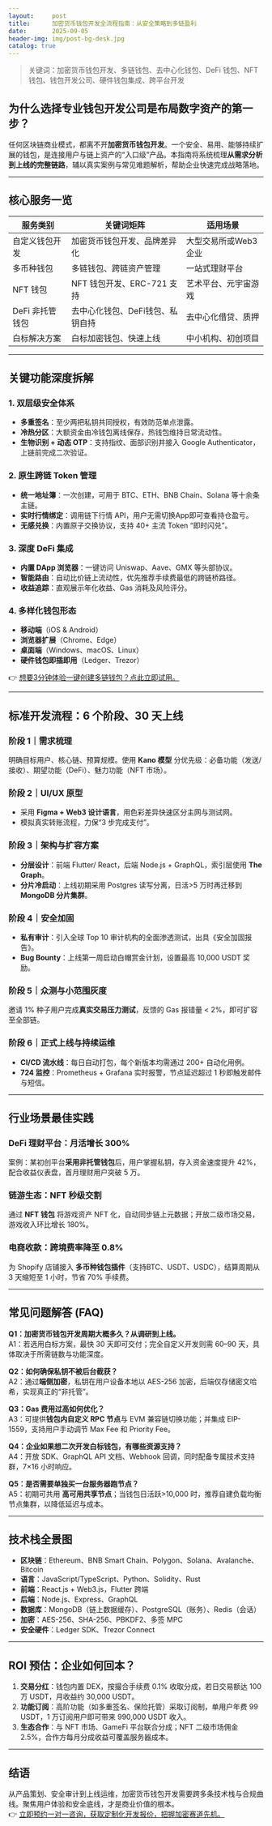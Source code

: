 ```yaml
---
layout:     post
title:      加密货币钱包开发全流程指南：从安全策略到多链盈利
date:       2025-09-05
header-img: img/post-bg-desk.jpg
catalog: true
---
```


> 关键词：加密货币钱包开发、多链钱包、去中心化钱包、DeFi 钱包、NFT 钱包、钱包开发公司、硬件钱包集成、跨平台开发

## 为什么选择专业钱包开发公司是布局数字资产的第一步？
任何区块链商业模式，都离不开**加密货币钱包开发**。一个安全、易用、能够持续扩展的钱包，是连接用户与链上资产的“入口级”产品。本指南将系统梳理**从需求分析到上线的完整链路**，辅以真实案例与常见难题解析，帮助企业快速完成战略落地。

---

## 核心服务一览

| 服务类别 | 关键词矩阵 | 适用场景
|---|---|---
自定义钱包开发 | 加密货币钱包开发、品牌差异化 | 大型交易所或Web3企业
多币种钱包 | 多链钱包、跨链资产管理 | 一站式理财平台
NFT 钱包 | NFT 钱包开发、ERC-721 支持 | 艺术平台、元宇宙游戏
DeFi 非托管钱包 | 去中心化钱包、DeFi钱包、私钥自持 | 去中心化借贷、质押
白标解决方案 | 白标加密钱包、快速上线 | 中小机构、初创项目

---

## 关键功能深度拆解

### 1. 双层级安全体系
- **多重签名**：至少两把私钥共同授权，有效防范单点泄露。  
- **冷热分区**：大额资金由冷钱包离线保存，热钱包维持日常流动性。  
- **生物识别 + 动态 OTP**：支持指纹、面部识别并接入 Google Authenticator，上链前完成二次验证。

### 2. 原生跨链 Token 管理
- **统一地址簿**：一次创建，可用于 BTC、ETH、BNB Chain、Solana 等十余条主链。  
- **实时行情绑定**：调用链下行情 API，用户无需切换App即可查看持仓盈亏。  
- **无感兑换**：内置原子交换协议，支持 40+ 主流 Token “即时闪兑”。

### 3. 深度 DeFi 集成
- **内置 DApp 浏览器**：一键访问 Uniswap、Aave、GMX 等头部协议。  
- **智能路由**：自动比价链上流动性，优先推荐手续费最低的跨链桥路径。  
- **收益追踪**：直观展示年化收益、Gas 消耗及风险评分。

### 4. 多样化钱包形态
- **移动端**（iOS & Android）  
- **浏览器扩展**（Chrome、Edge）  
- **桌面端**（Windows、macOS、Linux）  
- **硬件钱包即插即用**（Ledger、Trezor）

👉 [想要3分钟体验一键创建多链钱包？点此立即试用。](https://okxdog.com/)

---

## 标准开发流程：6 个阶段、30 天上线

### 阶段 1｜需求梳理
明确目标用户、核心链、预算规模。使用 **Kano 模型** 分优先级：必备功能（发送/接收）、期望功能（DeFi）、魅力功能（NFT 市场）。

### 阶段 2｜UI/UX 原型
- 采用 **Figma + Web3 设计语言**，用色彩差异快速区分主网与测试网。  
- 模拟真实转账流程，力保“3 步完成支付”。

### 阶段 3｜架构与扩容方案
- **分层设计**：前端 Flutter/ React，后端 Node.js + GraphQL，索引层使用 **The Graph**。  
- **分片冷启动**：上线初期采用 Postgres 读写分离，日活>5 万时再迁移到 **MongoDB 分片集群**。

### 阶段 4｜安全加固
- **私有审计**：引入全球 Top 10 审计机构的全面渗透测试，出具《安全加固报告》。  
- **Bug Bounty**：上线第一周启动白帽赏金计划，设置最高 10,000 USDT 奖励。

### 阶段 5｜众测与小范围灰度
邀请 1% 种子用户完成**真实交易压力测试**，反馈的 Gas 报错量 < 2%，即可扩容至全部链。

### 阶段 6｜正式上线与持续运维
- **CI/CD 流水线**：每日自动打包，每个新版本均需通过 200+ 自动化用例。  
- **724 监控**：Prometheus + Grafana 实时报警，节点延迟超过 1 秒即触发邮件与短信。

---

## 行业场景最佳实践

### DeFi 理财平台：月活增长 300%
案例：某初创平台**采用非托管钱包**后，用户掌握私钥，存入资金速度提升 42%，配合收益仪表盘，首月理财用户突破 5 万。

### 链游生态：NFT 秒级交割
通过 **NFT 钱包** 将游戏资产 NFT 化，自动同步链上元数据；开放二级市场交易，游戏收入环比增长 180%。

### 电商收款：跨境费率降至 0.8%
为 Shopify 店铺接入 **多币种钱包插件**（支持BTC、USDT、USDC），结算周期从 3 天缩短至 1 小时，节省 70% 手续费。

---

## 常见问题解答 (FAQ)

**Q1：加密货币钱包开发周期大概多久？从调研到上线。**  
A1：若选用白标方案，最快 30 天即可交付；完全自定义开发则需 60–90 天，具体取决于所需链数与功能深度。

**Q2：如何确保私钥不被后台截获？**  
A2：通过**端侧加密**，私钥在用户设备本地以 AES-256 加密，后端仅存储密文哈希，实现真正的“非托管”。

**Q3：Gas 费用过高如何优化？**  
A3：可提供**钱包内自定义 RPC 节点**与 EVM 兼容链切换功能；并集成 EIP-1559，支持用户手动调节 Max Fee 和 Priority Fee。

**Q4：企业如果想二次开发白标钱包，有哪些资源支持？**  
A4：开放 SDK、GraphQL API 文档、Webhook 回调，同时配备专属技术支持群，7×16 小时响应。

**Q5：是否需要单独买一台服务器跑节点？**  
A5：初期可共用 **高可用共享节点**；当钱包日活跃>10,000 时，推荐自建负载均衡节点集群，以降低延迟与成本。

---

## 技术栈全景图

- **区块链**：Ethereum、BNB Smart Chain、Polygon、Solana、Avalanche、Bitcoin  
- **语言**：JavaScript/TypeScript、Python、Solidity、Rust  
- **前端**：React.js + Web3.js，Flutter 跨端  
- **后端**：Node.js、Express、GraphQL  
- **数据库**：MongoDB（链上数据缓存）、PostgreSQL（账务）、Redis（会话）  
- **加密**：AES-256、SHA-256、PBKDF2、多签 MPC  
- **安全硬件**：Ledger SDK、Trezor Connect

---

## ROI 预估：企业如何回本？

1. **交易分红**：钱包内置 DEX，按撮合手续费 0.1% 收取分成，若日交易额达 100 万 USDT，月收益约 30,000 USDT。  
2. **功能订阅**：高阶功能（如多重签名、保险托管）采取订阅制，单用户年费 99 USDT，1 万订阅用户即可带来 990,000 USDT 收入。  
3. **生态合作**：与 NFT 市场、GameFi 平台联合分成；NFT 二级市场佣金 2.5%，合作方每月分成收益可覆盖服务器成本。

---

## 结语

从产品策划、安全审计到上线运维，加密货币钱包开发需要跨多条技术栈与合规曲线。聚焦用户体验和安全底线，才是商业价值的根本。  
👉 [立即预约一对一咨询，获取定制化开发报价，把握加密赛道先机。](https://okxdog.com/)